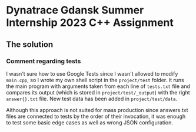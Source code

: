 # Dynatrace Gdansk Summer Internship 2023 C++ Assignment
## The solution


### Comment regarding tests
I wasn't sure how to use Google Tests since I wasn't allowed to modify `main.cpp`, so I wrote my own shell script
in the `project/test` folder. It runs the main program with arguments taken from each line of `tests.txt` file and compares its output
(which is stored in `project/test/_output`) with the right `answer{}.txt` file. New test data has been added in `project/test/data`.

Although this approach is not suited for mass production since answers.txt files are connected to tests by the order of their invocation,
it was enough to test some basic edge cases as well as wrong JSON configuration.